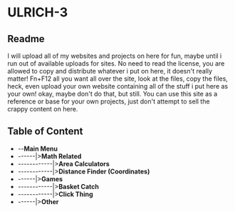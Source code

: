 # ULRICH-3

## Readme
I will upload all of my websites and projects on here for fun, maybe until i run out of available uploads for sites.
No need to read the license, you are allowed to copy and distribute whatever i put on here, it doesn't really matter!
Fn+F12 all you want all over the site, look at the files, copy the files, heck, even upload your own website containing
all of the stuff i put here as your own! okay, maybe don't do that, but still. 
You can use this site as a reference or base for your own projects, just don't attempt to sell the crappy content on here.

## Table of Content
- --**Main Menu**
- ------|>**Math Related**
- ------------|>**Area Calculators**
- ------------|>**Distance Finder (Coordinates)**
- ------|>**Games**
- ------------|>**Basket Catch**
- ------------|>**Click Thing**
- ------|>**Other**
